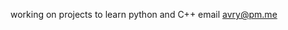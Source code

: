 working on projects to learn python and C++
email avry@pm.me

<!---
graevy/graevy is a ✨ special ✨ repository because its `README.md` (this file) appears on your GitHub profile.
You can click the Preview link to take a look at your changes.
--->
